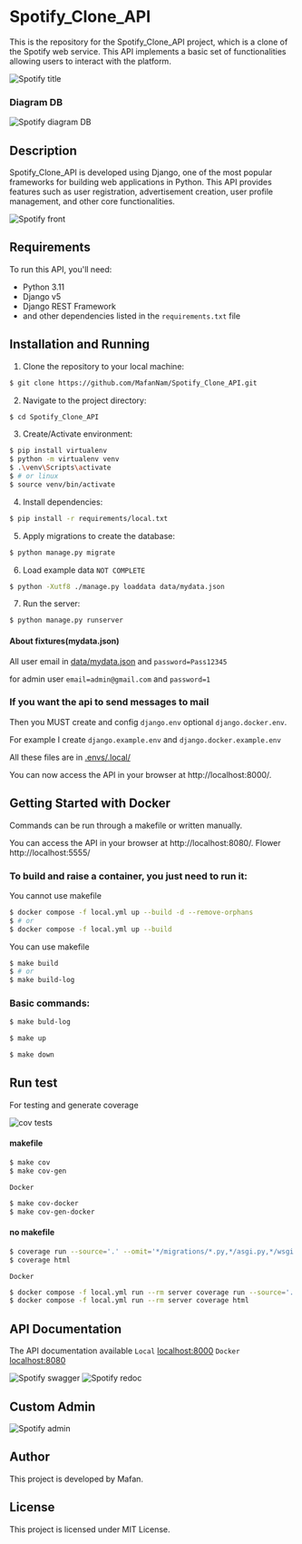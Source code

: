 # Spotify_Clone_API

This is the repository for the Spotify_Clone_API project, which is a clone of the Spotify web service. This API
implements
a basic set of functionalities allowing users to interact with the platform.

![Spotify title](https://raw.githubusercontent.com/MafanNam/Spotify_Clone_API/main/assets/spotify_data_flow.svg)

### Diagram DB

![Spotify diagram DB](https://raw.githubusercontent.com/MafanNam/Spotify_Clone_API/main/assets/db_diagram.svg)

## Description

Spotify_Clone_API is developed using Django, one of the most popular frameworks for building web applications in Python.
This API provides features such as user registration, advertisement creation, user profile management, and other core
functionalities.

![Spotify front](https://raw.githubusercontent.com/MafanNam/Spotify_Clone_API/main/assets/spotify_front.png)

## Requirements

To run this API, you'll need:

- Python 3.11
- Django v5
- Django REST Framework
- and other dependencies listed in the `requirements.txt` file

## Installation and Running

1. Clone the repository to your local machine:

```bash
$ git clone https://github.com/MafanNam/Spotify_Clone_API.git
```

2. Navigate to the project directory:

```bash
$ cd Spotify_Clone_API
```

3. Create/Activate environment:

```bash
$ pip install virtualenv
$ python -m virtualenv venv
$ .\venv\Scripts\activate
$ # or linux
$ source venv/bin/activate
```

4. Install dependencies:

```bash
$ pip install -r requirements/local.txt
```

5. Apply migrations to create the database:

```bash
$ python manage.py migrate
```

6. Load example data `NOT COMPLETE`

```bash
$ python -Xutf8 ./manage.py loaddata data/mydata.json
```

7. Run the server:

```bash
$ python manage.py runserver
```

#### About fixtures(mydata.json)

All user email in [data/mydata.json](mydata.json) and `password=Pass12345`

for admin user `email=admin@gmail.com` and `password=1`

### If you want the api to send messages to mail

Then you MUST create and config `django.env` optional `django.docker.env`.

For example I create `django.example.env` and `django.docker.example.env`

All these files are in [.envs/.local/](.envs/.local/)

You can now access the API in your browser at http://localhost:8000/.

## Getting Started with Docker

Commands can be run through a makefile or written manually.

You can access the API in your browser at http://localhost:8080/. Flower http://localhost:5555/

### To build and raise a container, you just need to run it:

You cannot use makefile

```bash
$ docker compose -f local.yml up --build -d --remove-orphans
$ # or
$ docker compose -f local.yml up --build
```

You can use makefile

```bash
$ make build
$ # or
$ make build-log
```

### Basic commands:

```bash
$ make buld-log

$ make up

$ make down
```

## Run test

For testing and generate coverage

![cov tests](https://raw.githubusercontent.com/MafanNam/Spotify_Clone_API/main/assets/coverage.png)

#### makefile

```bash
$ make cov
$ make cov-gen
```

`Docker`

```bash
$ make cov-docker
$ make cov-gen-docker
```

#### no makefile

```bash
$ coverage run --source='.' --omit='*/migrations/*.py,*/asgi.py,*/wsgi.py,*/manage.py' manage.py test
$ coverage html
```

`Docker`

```bash
$ docker compose -f local.yml run --rm server coverage run --source='.' --omit='*/migrations/*.py,*/asgi.py,*/wsgi.py,*/manage.py' manage.py test
$ docker compose -f local.yml run --rm server coverage html
```

## API Documentation

The API documentation available
`Local` [localhost:8000](http://localhost:8000)
`Docker` [localhost:8080](http://localhost:8080)

![Spotify swagger](https://raw.githubusercontent.com/MafanNam/Spotify_Clone_API/main/assets/swagger.png)
![Spotify redoc](https://raw.githubusercontent.com/MafanNam/Spotify_Clone_API/main/assets/redoc.png)

## Custom Admin

![Spotify admin](https://raw.githubusercontent.com/MafanNam/Spotify_Clone_API/main/assets/admin.png)

## Author

This project is developed by Mafan.

## License

This project is licensed under MIT License.
